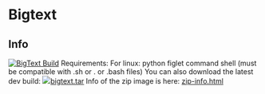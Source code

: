 # Bigtext
## Info
[![BigText Build](https://github.com/Abdulhadi5692HDI/BIGTEXT/actions/workflows/main.yml/badge.svg)](https://github.com/Abdulhadi5692HDI/BIGTEXT/actions/workflows/main.yml)
Requirements:
For linux:
python
figlet
command shell (must be compatible with .sh or . or .bash files)
You can also download the latest dev build: <a href="https://github.com/Abdulhadi5692HDI/BIGTEXT/raw/main/bigtext.tar"><img src="https://abdulhadishahzad.xp3.biz/zip.png"/>bigtext.tar</a>
Info of the zip image is here: <a href="https://abdulhadishahzad.xp3.biz/zip-info.html">zip-info.html</a>
